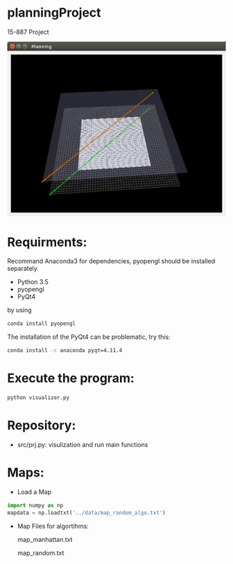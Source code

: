 # planningProject
15-887 Project

![GitHub Logo](https://github.com/donnydcy/planningProject/blob/master/example/planning.png)


# Requirments:
Recommand Anaconda3 for dependencies, pyopengl should be installed separately.

* Python 3.5
* pyopengl
* PyQt4

by using 
```bash
conda install pyopengl
```

The installation of the PyQt4 can be problematic, try this:
```bash
conda install -c anaconda pyqt=4.11.4
```
# Execute the program:
```bash
python visualizer.py
```

# Repository:
* src/prj.py:
	visulization and run main functions

# Maps:
* Load a Map
```python
import numpy as np
mapdata = np.loadtxt('../data/map_random_algo.txt')
```
* Map Files for algortihms:

	map_manhattan.txt
	
	map_random.txt
